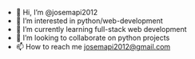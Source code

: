 - 👋 Hi, I’m @josemapi2012
- 👀 I’m interested in python/web-development
- 🌱 I’m currently learning full-stack web development
- 💞️ I’m looking to collaborate on python projects
- 📫 How to reach me josemapi2012@gmail.com

<!---
josemapi2012/josemapi2012 is a ✨ special ✨ repository because its `README.md` (this file) appears on your GitHub profile.
You can click the Preview link to take a look at your changes.
--->
